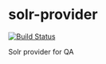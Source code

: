 solr-provider
=============

[![Build Status](https://travis-ci.org/oaqa/solr-provider.png)](https://travis-ci.org/oaqa/solr-provider)

Solr provider for QA